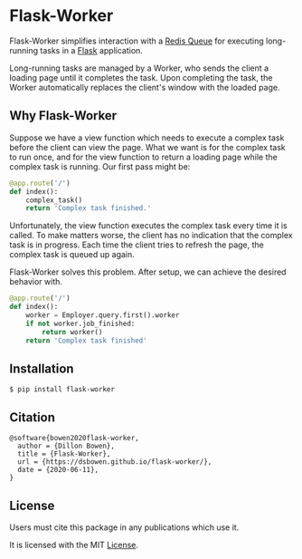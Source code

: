 # Flask-Worker

Flask-Worker simplifies interaction with a [Redis Queue](https://redis.io/) for executing long-running tasks in a [Flask](https://flask.palletsprojects.com/en/1.1.x/) application. 

Long-running tasks are managed by a Worker, who sends the client a loading page until it completes the task. Upon completing the task, the Worker automatically replaces the client's window with the loaded page.

## Why Flask-Worker

Suppose we have a view function which needs to execute a complex task before the client can view the page. What we want is for the complex task to run once, and for the view function to return a loading page while the complex task is running. Our first pass might be:

```python
@app.route('/')
def index():
    complex_task()
    return 'Complex task finished.'
```

Unfortunately, the view function executes the complex task every time it is called. To make matters worse, the client has no indication that the complex task is in progress. Each time the client tries to refresh the page, the complex task is queued up again.

Flask-Worker solves this problem. After setup, we can achieve the desired behavior with.

```python
@app.route('/')
def index():
    worker = Employer.query.first().worker
    if not worker.job_finished:
        return worker()
    return 'Complex task finished'
```

## Installation

```
$ pip install flask-worker
```

## Citation

```
@software{bowen2020flask-worker,
  author = {Dillon Bowen},
  title = {Flask-Worker},
  url = {https://dsbowen.github.io/flask-worker/},
  date = {2020-06-11},
}
```

## License

Users must cite this package in any publications which use it.

It is licensed with the MIT [License](https://github.com/dsbowen/flask-worker/blob/master/LICENSE).